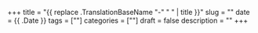 +++
title = "{{ replace .TranslationBaseName "-" " " | title }}"
slug = ""
date = {{ .Date }}
tags = [""]
categories = [""]
draft = false
description = ""
+++